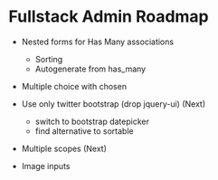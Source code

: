 # Fullstack Admin Roadmap

* Nested forms for Has Many associations 
  - Sorting
  - Autogenerate from has_many
  
* Multiple choice with chosen
  
* Use only twitter bootstrap (drop jquery-ui) (Next)
  - switch to bootstrap datepicker
  - find alternative to sortable
  
* Multiple scopes (Next)

* Image inputs